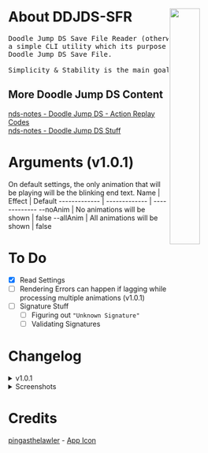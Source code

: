# About DDJDS-SFR <img align="right" src="https://images-wixmp-ed30a86b8c4ca887773594c2.wixmp.com/f/b07d5e3a-74db-4aee-a99e-8c50c8cf542a/d73iwwp-66caf36f-46ae-4ce4-b0e8-0db27ce6a599.png?token=eyJ0eXAiOiJKV1QiLCJhbGciOiJIUzI1NiJ9.eyJzdWIiOiJ1cm46YXBwOjdlMGQxODg5ODIyNjQzNzNhNWYwZDQxNWVhMGQyNmUwIiwiaXNzIjoidXJuOmFwcDo3ZTBkMTg4OTgyMjY0MzczYTVmMGQ0MTVlYTBkMjZlMCIsIm9iaiI6W1t7InBhdGgiOiJcL2ZcL2IwN2Q1ZTNhLTc0ZGItNGFlZS1hOTllLThjNTBjOGNmNTQyYVwvZDczaXd3cC02NmNhZjM2Zi00NmFlLTRjZTQtYjBlOC0wZGIyN2NlNmE1OTkucG5nIn1dXSwiYXVkIjpbInVybjpzZXJ2aWNlOmZpbGUuZG93bmxvYWQiXX0.naUb0HOFLZ0dAuK323OvhRSAZi2N3QmB9dS8mBV7Rcs" width=35% height=35%></img>
<pre>
Doodle Jump DS Save File Reader (otherwise known as DDJDS-SFR) is
a simple CLI utility which its purpose is to be able to read any
Doodle Jump DS Save File.

Simplicity & Stability is the main goal of this application.
</pre>
## More Doodle Jump DS Content ##
<a href="https://github.com/miso-xyz/nds-notes/blob/main/AR%20Codes%20ive%20made/Doodle%20Jump%20Codes.txt">nds-notes - Doodle Jump DS - Action Replay Codes</a></br>
<a href="https://github.com/miso-xyz/nds-notes/tree/main/Doodle-Jump-DS">nds-notes - Doodle Jump DS Stuff</a>

# Arguments (v1.0.1)
On default settings, the only animation that will be playing will be the blinking end text.
Name | Effect | Default
------------- | ------------- | -------------
--noAnim | No animations will be shown | false
--allAnim | All animations will be shown | false

# To Do
- [x] Read Settings
- [ ] Rendering Errors can happen if lagging while processing multiple animations (v1.0.1)
- [ ] Signature Stuff
  - [ ] Figuring out `"Unknown Signature"`
  - [ ] Validating Signatures

# Changelog
<details>
<summary>v1.0.1</summary>
<pre>- Added Settings Reading
- Added Custom Arguments
- Changed HighScore Type from "UInt16" to "Int32"
- Fixed Drawing randomization
- GUI Improvements (Added Animations, Moved some stuff around & recolored text)
  |- Animations
     |- Blinking Pause Text
     |- Blinking "Max Reached!" & "(2.147B)"
- `.DSV Save File` Reading is more stable
- Added Save File Type Style
  |- ".DSV - DeSmuME"
  |- ".SAV - Default"
  |- "%fileType% - Unknown"</pre>
</details>
<details>
  <summary>Screenshots</summary>
  <p>v1.0.1 Release Screenshot:</p>
  <img src="https://i.imgur.com/R5HLBln.png"></img>
  
  - - - -
  
  <p>v1.0 Release Screenshot:</p>
  <img src="https://i.imgur.com/tNz8ayN.png"></img>
</details>

# Credits
<a href="https://www.deviantart.com/pingasthelawler/">pingasthelawler</a> - <a href="https://www.deviantart.com/pingasthelawler/art/Super-Sonic-Doodle-Jump-Alien-429184537">App Icon</a>

